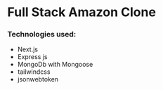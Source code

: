 # Full Stack Amazon Clone
### Technologies used: 
- Next.js
- Express js
- MongoDb with Mongoose
- tailwindcss
- jsonwebtoken